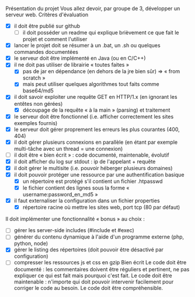 Présentation du projet
Vous allez devoir, par groupe de 3, développer un serveur web.
Critères d'évaluation
- [x] il doit être publié sur github
  -   [ ] il doit posséder un readme qui explique brièvement ce que fait le projet et comment l'utiliser
- [x] lancer le projet doit se résumer à un .bat, un .sh ou quelques commandes documentées
- [x] le serveur doit être implémenté en Java (ou en C/C++)
- [x] il ne doit pas utiliser de librairie « toutes faites »
  -   [x] pas de jar en dépendance (en dehors de la jre bien sûr) => « from scratch »
  -   [x] mais peut utiliser quelques algorithmes tout faits comme base64/md5
- [x] il doit savoir exploiter une requête GET en HTTP/1.x (en ignorant les entêtes non gérées)
  -   [x] découpage de la requête « à la main » (parsing) et traitement
- [x] le serveur doit être fonctionnel (i.e. afficher correctement les sites exemples fournis)
- [x] le serveur doit gérer proprement les erreurs les plus courantes (400, 404)
- [x] il doit gérer plusieurs connexions en parallèle (en étant par exemple multi-tâche avec un
thread = une connexion)
- [ ] il doit être « bien écrit » : code documenté, maintenable, évolutif
- [x] il doit afficher du log sur stdout : ip de l'appelant + requête
- [x] il doit gérer le multisite (i.e. pouvoir héberger plusieurs domaines)
- [x] il doit pouvoir protéger une ressource par une authentification basique
  -   [x] un répertoire est protégé s'il contient un fichier .htpasswd
  -   [x] le fichier contient des lignes sous la forme « username:password_en_md5 »
- [x] il faut externaliser la configuration dans un fichier properties
  -   [x] répertoire racine où mettre les sites web, port tcp (80 par défaut)
	
Il doit implémenter une fonctionnalité « bonus » au choix :
 - [ ] gérer les server-side includes (#include et #exec)
 - [ ] générer du contenu dynamique à l'aide d'un programme externe (php, python, node)
 - [x] gérer le listing des répertoires (doit pouvoir être désactivé par configuration)
 - [ ] compresser les ressources js et css en gzip
Bien écrit
Le code doit être documenté : les commentaires doivent être réguliers et pertinent, ne
pas expliquer ce qui est fait mais pourquoi c'est fait.
Le code doit être maintenable : n'importe qui doit pouvoir intervenir facilement pour
corriger le code au besoin. Le code doit être compréhensible.